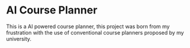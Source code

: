# AI Course Planner
This is a AI powered course planner, this project was born from my frustration with the use 
of conventional course planners proposed by my university.

